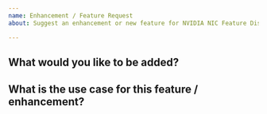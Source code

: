```yaml
---
name: Enhancement / Feature Request
about: Suggest an enhancement or new feature for NVIDIA NIC Feature Discovery

---
```

<!--  Please use this template to submit feature and enhancement requests -->


## What would you like to be added?

## What is the use case for this feature / enhancement?

